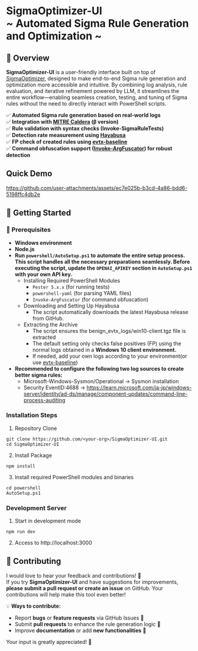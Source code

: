 # SigmaOptimizer-UI <br> ~ Automated Sigma Rule Generation and Optimization ~  

## 🎯 Overview  
**SigmaOptimizer-UI** is a user-friendly interface built on top of [SigmaOptimizer](https://github.com/YusukeJustinNakajima/SigmaOptimizer), designed to make end-to-end Sigma rule generation and optimization more accessible and intuitive.
By combining log analysis, rule evaluation, and iterative refinement powered by LLM, it streamlines the entire workflow—enabling seamless creation, testing, and tuning of Sigma rules without the need to directly interact with PowerShell scripts.

✅ **Automated Sigma rule generation based on real-world logs**  
✅ **Integration with [MITRE Caldera](https://github.com/mitre/caldera) (β version)**  
✅ **Rule validation with syntax checks (Invoke-SigmaRuleTests)**  
✅ **Detection rate measurement using [Hayabusa](https://github.com/Yamato-Security/hayabusa)**  
✅ **FP check of created rules using [evtx-baseline](https://github.com/NextronSystems/evtx-baseline)**  
✅ **Command obfuscation support ([Invoke-ArgFuscator](https://github.com/wietze/Invoke-ArgFuscator)) for robust detection**  

## Quick Demo
https://github.com/user-attachments/assets/ec7e025b-b3cd-4a86-bdd6-5198ffc4db2e

## 🚀 Getting Started  
### 🔧 Prerequisites   
- **Windows environment** 
- **Node.js**
- **Run `powershell/AutoSetup.ps1` to automate the entire setup process. This script handles all the necessary preparations seamlessly. Before executing the script, update the `OPENAI_APIKEY` section in `AutoSetup.ps1` with your own API key.**
    - Installing Required PowerShell Modules
        - `Pester 5.x.x` (for running tests)  
        - `powershell-yaml` (for parsing YAML files)  
        - `Invoke-ArgFuscator` (for command obfuscation) 
    - Downloading and Setting Up Hayabusa
        - The script automatically downloads the latest Hayabusa release from GitHub.
    - Extracting the Archive
        - The script ensures the benign_evtx_logs/win10-client.tgz file is extracted
        - The default setting only checks false positives (FP) using the normal logs obtained in a **Windows 10 client environment.**
        - If needed, add your own logs according to your environment(or use [evtx-baseline](https://github.com/NextronSystems/evtx-baseline))
- **Recommended to configure the following two log sources to create better sigma rules:**
    - Microsoft-Windows-Sysmon/Operational -> Sysmon installation
    - Security EventID:4688 -> https://learn.microsoft.com/ja-jp/windows-server/identity/ad-ds/manage/component-updates/command-line-process-auditing

### Installation Steps
1. Repository Clone
```
git clone https://github.com/<your-org>/SigmaOptimizer-UI.git
cd SigmaOptimizer-UI
```

2. Install Package
```
npm install
```

3. Install required PowerShell modules and binaries
```
cd powershell
AutoSetup.ps1
```

### Development Server
1. Start in development mode
```
npm run dev
```

2. Access to http://localhost:3000

## 🤝 Contributing  
I would love to hear your feedback and contributions! 🚀  
If you try **SigmaOptimizer-UI** and have suggestions for improvements, **please submit a pull request or create an issue** on GitHub. Your contributions will help make this tool even better!  

💡 **Ways to contribute:**  
- Report **bugs** or **feature requests** via GitHub Issues 🐛  
- Submit **pull requests** to enhance the rule generation logic 🔧  
- Improve **documentation** or add **new functionalities** 📝  

Your input is greatly appreciated! 🙌